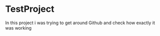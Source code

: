# TestProject
In this project i was trying to get around Github and check how exactly it was working
